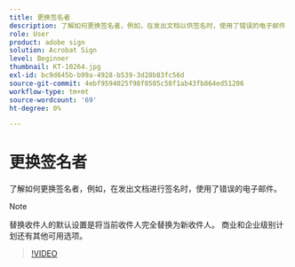```yaml
---
title: 更换签名者
description: 了解如何更换签名者，例如，在发出文档以供签名时，使用了错误的电子邮件
role: User
product: adobe sign
solution: Acrobat Sign
level: Beginner
thumbnail: KT-10264.jpg
exl-id: bc9d645b-b99a-4928-b539-3d28b83fc56d
source-git-commit: 4ebf9594025f98f0505c58f1ab43fb864ed51206
workflow-type: tm+mt
source-wordcount: '69'
ht-degree: 0%

---
```


# 更换签名者

了解如何更换签名者，例如，在发出文档进行签名时，使用了错误的电子邮件。

>[!NOTE]
>
>替换收件人的默认设置是将当前收件人完全替换为新收件人。 商业和企业级别计划还有其他可用选项。

>[!VIDEO](https://video.tv.adobe.com/v/342340?quality=12&learn=on&hidetitle=true)
